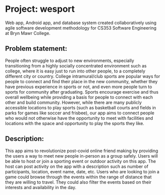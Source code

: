 # Project: wesport

Web app, Android app, and database system created collaboratively using agile software development methodology for CS353 Software Engineering at Bryn Mawr College.

## Problem statement:
People often struggle to adjust to new environments, especially transitioning from a highly socially concentrated environment such as college, where it is easy just to run into other people, to a completely different city or country. College intramural/club sports are popular ways for people to connect and find their place in the new community, whether they have previous experience in sports or not, and even more people turn to sports for community after graduating.  Sports encourage exercise and thus overall wellbeing while providing a basis for people to connect with each other and build community. However, while there are many publicly accessible locations to play sports (such as basketball courts and fields in parks for games like soccer and frisbee), our app aims to connect people who would not otherwise have the opportunity to meet with facilities and locations with the space and opportunity to play the sports they like. 

## Description:
This app aims to revolutionize post-covid online friend making by providing the users a way to meet new people in-person as a group safely. Users will be able to host or join a sporting event or outdoor activity on this app. The host can post activity  on the app with a description such as number of participants, location, event name, date, etc. Users who are looking to join a game could browse through the events within the range of distance that they are willing to travel. They could also filter the events based on their interests and availability in the day.
